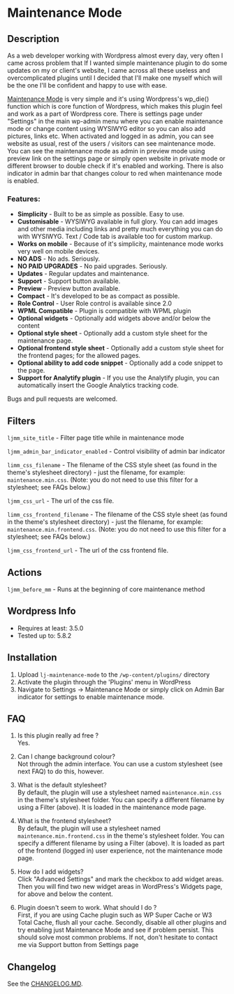 Maintenance Mode
======================

## Description

As a web developer working with Wordpress almost every day, very often I came across problem that If I wanted simple maintenance plugin to do some updates on my or client's website, I came across all these useless and overcomplicated plugins until I decided that I'll make one myself which will be the one I'll be confident and happy to use with ease.

[Maintenance Mode](https://plugins.itsluk.as/maintenance-mode/) is very simple and it's using Wordpress's wp_die() function which is core function of Wordpress, which makes this plugin feel and work as a part of Wordpress core. There is settings page under "Settings" in the main wp-admin menu where you can enable maintenance mode or change content using WYSIWYG editor so you can also add pictures, links etc. When activated and logged in as admin, you can see website as usual, rest of the users / visitors can see maintenance mode. You can see the maintenance mode as admin in preview mode using preview link on the settings page or simply open website in private mode or different browser to double check if it's enabled and working. There is also indicator in admin bar that changes colour to red when maintenance mode is enabled.

### Features: ###
* **Simplicity** - Built to be as simple as possible. Easy to use.
* **Customisable** - WYSIWYG available in full glory. You can add images and other media including links and pretty much everything you can do with WYSIWYG. Text / Code tab is available too for custom markup.
* **Works on mobile** - Because of it's simplicity, maintenance mode works very well on mobile devices.
* **NO ADS** - No ads. Seriously.
* **NO PAID UPGRADES** - No paid upgrades. Seriously.
* **Updates** - Regular updates and maintenance.
* **Support** - Support button available.
* **Preview** - Preview button available.
* **Compact** - It's developed to be as compact as possible.
* **Role Control** - User Role control is available since 2.0
* **WPML Compatible** - Plugin is compatible with WPML plugin
* **Optional widgets** - Optionally add widgets above and/or below the content
* **Optional style sheet** - Optionally add a custom style sheet for the maintenance page.
* **Optional frontend style sheet** - Optionally add a custom style sheet for the frontend pages; for the allowed pages.
* **Optional ability to add code snippet** - Optionally add a code snippet to the page.
* **Support for Analytify plugin** - If you use the Analytify plugin, you can automatically insert the Google Analytics tracking code.

Bugs and pull requests are welcomed.

## Filters ##

`ljmm_site_title` - Filter page title while in maintenance mode

`ljmm_admin_bar_indicator_enabled` - Control visibility of admin bar indicator

`limm_css_filename` - The filename of the CSS style sheet (as found in the theme's stylesheet directory) - just the filename, for example: `maintenance.min.css`. (Note: you do not need to use this filter for a stylesheet; see FAQs below.)

`ljmm_css_url` - The url of the css file.

`limm_css_frontend_filename` - The filename of the CSS style sheet (as found in the theme's stylesheet directory) - just the filename, for example: `maintenance.min.frontend.css`. (Note: you do not need to use this filter for a stylesheet; see FAQs below.)

`ljmm_css_frontend_url` - The url of the css frontend file.

## Actions ##
`ljmm_before_mm` - Runs at the beginning of core maintenance method

## Wordpress Info

* Requires at least: 3.5.0
* Tested up to: 5.8.2

## Installation

1. Upload `lj-maintenance-mode` to the `/wp-content/plugins/` directory
1. Activate the plugin through the 'Plugins' menu in WordPress
1. Navigate to Settings -> Maintenance Mode  or simply click on Admin Bar indicator for settings to enable maintenance mode.

## FAQ
1. Is this plugin really ad free ?<br>
Yes.

2. Can I change background colour?<br>
Not through the admin interface. You can use a custom stylesheet (see next FAQ) to do this, however.

3. What is the default stylesheet?<br>
By default, the plugin will use a stylesheet named `maintenance.min.css` in the theme's stylesheet folder. You can specify a different filename by using a Filter (above).
It is loaded in the maintenance mode page.

4. What is the frontend stylesheet?<br>
By default, the plugin will use a stylesheet named `maintenance.min.frontend.css` in the theme's stylesheet folder. You can specify a different filename by using a Filter (above).
It is loaded as part of the frontend (logged in) user experience, not the maintenance mode page.

5. How do I add widgets?<br>
Click "Advanced Settings" and mark the checkbox to add widget areas. Then you will find two new widget areas in WordPress's Widgets page, for above and below the content.

6. Plugin doesn't seem to work. What should I do ?<br>
First, if you are using Cache plugin such as WP Super Cache or W3 Total Cache, flush all your cache. Secondly, disable all other plugins and try enabling just Maintenance Mode and see if problem persist. This should solve most common problems. If not, don't hesitate to contact me via Support button from Settings page

## Changelog
See the [CHANGELOG.MD](CHANGELOG.MD).
